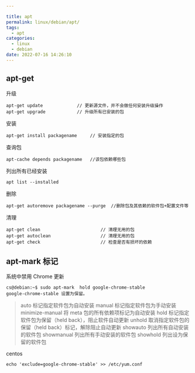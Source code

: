 ```yaml
---

title: apt
permalink: linux/debian/apt/
tags:
  - apt
categories:
  - linux
  - debian
date: 2022-07-16 14:26:10
---
```




## apt-get



升级

```
apt-get update			   // 更新源文件，并不会做任何安装升级操作 
apt-get upgrade		       // 升级所有已安装的包 
```

安装

```
apt-get install packagename		// 安装指定的包
```

查询包

```
apt-cache depends packagename   //该包依赖哪些包
```

列出所有已经安装

```
apt list --installed
```



删除

```
apt-get autoremove packagename --purge  //删除包及其依赖的软件包+配置文件等
```



清理

```
apt-get clean 						// 清理无用的包  
apt-get autoclean 					// 清理无用的包  
apt-get check 						// 检查是否有损坏的依赖
```



## apt-mark 标记

系统中禁用 Chrome 更新

```
cs@debian:~$ sudo apt-mark  hold google-chrome-stable
google-chrome-stable 设置为保留。
```

> auto	标记指定软件包为自动安装
> manual	标记指定软件包为手动安装
> minimize-manual	将 meta 包的所有依赖项标记为自动安装
> hold	标记指定软件包为保留（held back），阻止软件自动更新
> unhold	取消指定软件包的保留（held back）标记，解除阻止自动更新
> showauto	列出所有自动安装的软件包
> showmanual	列出所有手动安装的软件包
> showhold	列出设为保留的软件包



centos

```
echo 'exclude=google-chrome-stable' >> /etc/yum.conf
```

